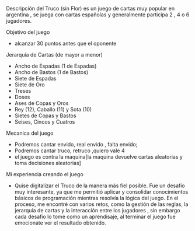 Descripción del Truco (sin Flor)
es un juego de cartas muy popular en argentina , se juega con cartas españolas y generalmente participa 2 , 4 o 6 jugadores.

Objetivo del juego
- alcanzar 30 puntos antes que el oponente


Jerarquía de Cartas (de mayor a menor)
- Ancho de Espadas (1 de Espadas)
- Ancho de Bastos (1 de Bastos)
- Siete de Espadas
- Siete de Oro
- Treses
- Doses
- Ases de Copas y Oros
- Rey (12), Caballo (11) y Sota (10)
- Sietes de Copas y Bastos
- Seises, Cincos y Cuatros


Mecanica del juego
- Podremos cantar envido, real envido , falta envido;
- Podremos cantar truco, retruco ,quiero vale 4
- el juego es contra la maquina[la maquina devuelve cartas aleatorias y toma decisiones aleatorias]

Mi experiencia creando el juego
-  Quise digitalizar el Truco de la manera más fiel posible. Fue un desafío muy interesante, ya que me permitió aplicar y consolidar conocimientos básicos de programación mientras resolvía la lógica del juego.
En el proceso, me encontré con varios retos, como la gestión de las reglas, la jerarquía de cartas y la interacción entre los jugadores , sin embargo cada desafio lo tome como un aprendisaje, al terminar el juego fue emocionate
ver el resultado obtenido.


